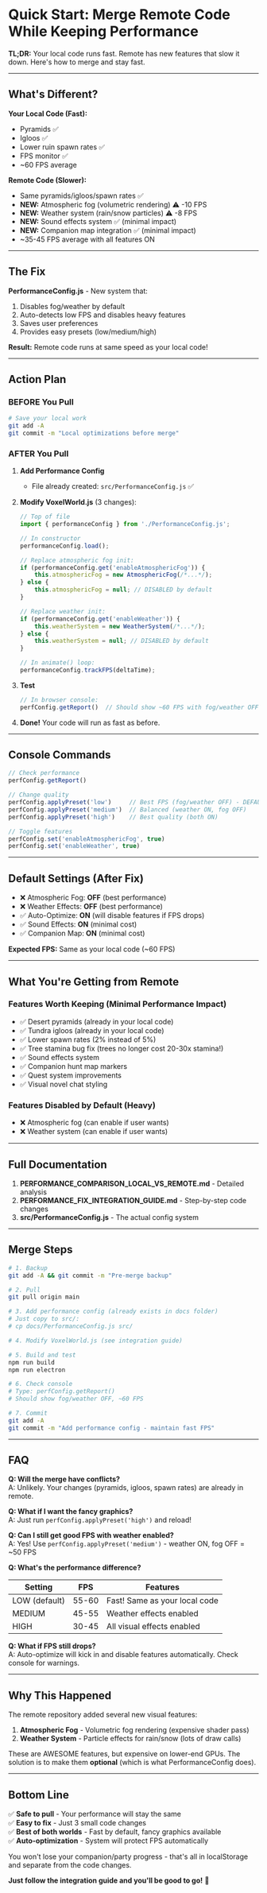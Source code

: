 # Quick Start: Merge Remote Code While Keeping Performance

**TL;DR:** Your local code runs fast. Remote has new features that slow it down. Here's how to merge and stay fast.

---

## What's Different?

**Your Local Code (Fast):**
- Pyramids ✅
- Igloos ✅  
- Lower ruin spawn rates ✅
- FPS monitor ✅
- ~60 FPS average

**Remote Code (Slower):**
- Same pyramids/igloos/spawn rates ✅
- **NEW:** Atmospheric fog (volumetric rendering) ⚠️ -10 FPS
- **NEW:** Weather system (rain/snow particles) ⚠️ -8 FPS
- **NEW:** Sound effects system ✅ (minimal impact)
- **NEW:** Companion map integration ✅ (minimal impact)
- ~35-45 FPS average with all features ON

---

## The Fix

**PerformanceConfig.js** - New system that:
1. Disables fog/weather by default
2. Auto-detects low FPS and disables heavy features
3. Saves user preferences
4. Provides easy presets (low/medium/high)

**Result:** Remote code runs at same speed as your local code!

---

## Action Plan

### BEFORE You Pull

```bash
# Save your local work
git add -A
git commit -m "Local optimizations before merge"
```

### AFTER You Pull

1. **Add Performance Config**
   - File already created: `src/PerformanceConfig.js` ✅
   
2. **Modify VoxelWorld.js** (3 changes):
   ```javascript
   // Top of file
   import { performanceConfig } from './PerformanceConfig.js';
   
   // In constructor
   performanceConfig.load();
   
   // Replace atmospheric fog init:
   if (performanceConfig.get('enableAtmosphericFog')) {
       this.atmosphericFog = new AtmosphericFog(/*...*/);
   } else {
       this.atmosphericFog = null; // DISABLED by default
   }
   
   // Replace weather init:
   if (performanceConfig.get('enableWeather')) {
       this.weatherSystem = new WeatherSystem(/*...*/);
   } else {
       this.weatherSystem = null; // DISABLED by default
   }
   
   // In animate() loop:
   performanceConfig.trackFPS(deltaTime);
   ```

3. **Test**
   ```javascript
   // In browser console:
   perfConfig.getReport()  // Should show ~60 FPS with fog/weather OFF
   ```

4. **Done!** Your code will run as fast as before.

---

## Console Commands

```javascript
// Check performance
perfConfig.getReport()

// Change quality
perfConfig.applyPreset('low')     // Best FPS (fog/weather OFF) - DEFAULT
perfConfig.applyPreset('medium')  // Balanced (weather ON, fog OFF)
perfConfig.applyPreset('high')    // Best quality (both ON)

// Toggle features
perfConfig.set('enableAtmosphericFog', true)
perfConfig.set('enableWeather', true)
```

---

## Default Settings (After Fix)

- ❌ Atmospheric Fog: **OFF** (best performance)
- ❌ Weather Effects: **OFF** (best performance)
- ✅ Auto-Optimize: **ON** (will disable features if FPS drops)
- ✅ Sound Effects: **ON** (minimal cost)
- ✅ Companion Map: **ON** (minimal cost)

**Expected FPS:** Same as your local code (~60 FPS)

---

## What You're Getting from Remote

### Features Worth Keeping (Minimal Performance Impact)
- ✅ Desert pyramids (already in your local code)
- ✅ Tundra igloos (already in your local code)
- ✅ Lower spawn rates (2% instead of 5%)
- ✅ Tree stamina bug fix (trees no longer cost 20-30x stamina!)
- ✅ Sound effects system
- ✅ Companion hunt map markers
- ✅ Quest system improvements
- ✅ Visual novel chat styling

### Features Disabled by Default (Heavy)
- ❌ Atmospheric fog (can enable if user wants)
- ❌ Weather system (can enable if user wants)

---

## Full Documentation

1. **PERFORMANCE_COMPARISON_LOCAL_VS_REMOTE.md** - Detailed analysis
2. **PERFORMANCE_FIX_INTEGRATION_GUIDE.md** - Step-by-step code changes
3. **src/PerformanceConfig.js** - The actual config system

---

## Merge Steps

```bash
# 1. Backup
git add -A && git commit -m "Pre-merge backup"

# 2. Pull
git pull origin main

# 3. Add performance config (already exists in docs folder)
# Just copy to src/:
# cp docs/PerformanceConfig.js src/

# 4. Modify VoxelWorld.js (see integration guide)

# 5. Build and test
npm run build
npm run electron

# 6. Check console
# Type: perfConfig.getReport()
# Should show fog/weather OFF, ~60 FPS

# 7. Commit
git add -A
git commit -m "Add performance config - maintain fast FPS"
```

---

## FAQ

**Q: Will the merge have conflicts?**  
A: Unlikely. Your changes (pyramids, igloos, spawn rates) are already in remote.

**Q: What if I want the fancy graphics?**  
A: Just run `perfConfig.applyPreset('high')` and reload!

**Q: Can I still get good FPS with weather enabled?**  
A: Yes! Use `perfConfig.applyPreset('medium')` - weather ON, fog OFF = ~50 FPS

**Q: What's the performance difference?**

| Setting | FPS | Features |
|---------|-----|----------|
| LOW (default) | 55-60 | Fast! Same as your local code |
| MEDIUM | 45-55 | Weather effects enabled |
| HIGH | 30-45 | All visual effects enabled |

**Q: What if FPS still drops?**  
A: Auto-optimize will kick in and disable features automatically. Check console for warnings.

---

## Why This Happened

The remote repository added several new visual features:
1. **Atmospheric Fog** - Volumetric fog rendering (expensive shader pass)
2. **Weather System** - Particle effects for rain/snow (lots of draw calls)

These are AWESOME features, but expensive on lower-end GPUs. The solution is to make them **optional** (which is what PerformanceConfig does).

---

## Bottom Line

✅ **Safe to pull** - Your performance will stay the same  
✅ **Easy to fix** - Just 3 small code changes  
✅ **Best of both worlds** - Fast by default, fancy graphics available  
✅ **Auto-optimization** - System will protect FPS automatically  

You won't lose your companion/party progress - that's all in localStorage and separate from the code changes.

**Just follow the integration guide and you'll be good to go!** 🚀
